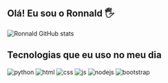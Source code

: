 ## Olá! Eu sou o Ronnald 🖐️

![Ronnald GitHub stats](https://github-readme-stats.vercel.app/api?username=CabideDev&show_icons=true&theme=dracula&count_private=true)

## Tecnologias que eu uso no meu dia

<div style="display: inline_block">
  <img align="center" alt="python" src="https://img.shields.io/badge/python-3670A0?style=for-the-badge&logo=python&logoColor=ffdd54"/>
  <img align="center" alt="html" src="https://img.shields.io/static/v1?style=for-the-badge&message=HTML5&color=E34F26&logo=HTML5&logoColor=FFFFFF&label="/>
  <img align="center" alt="css" src="https://img.shields.io/badge/CSS-239120?logo=css3&logoColor=white&style=for-the-badge"/>
  <img align="center" alt="js" src="https://img.shields.io/badge/JavaScript-F7DF1E?logo=javascript&logoColor=black&style=for-the-badge"/>
  <img align="center" alt="nodejs" src="https://img.shields.io/badge/Node.js-43853D?logo=node.js&logoColor=white&style=for-the-badge"/>
  <img align="center" alt="bootstrap" src="https://img.shields.io/badge/Bootstrap-563D7C?logo=bootstrap&logoColor=white&style=for-the-badge"/>
</div><br/>
